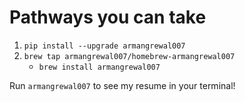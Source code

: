 # Pathways you can take

1. `pip install --upgrade armangrewal007`
2. `brew tap armangrewal007/homebrew-armangrewal007`
	- `brew install armangrewal007`



Run `armangrewal007` to see my resume in your terminal!
